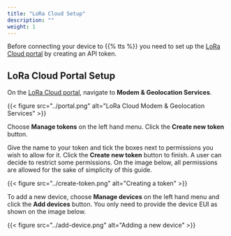 ```yaml
---
title: "LoRa Cloud Setup"
description: ""
weight: 1
---
```


Before connecting your device to {{% tts %}} you need to set up the [LoRa Cloud portal](https://www.loracloud.com/portal) by creating an API token.

<!-- more -->

## LoRa Cloud Portal Setup

On the [LoRa Cloud portal](https://www.loracloud.com/portal), navigate to **Modem & Geolocation Services**.

{{< figure src="../portal.png" alt="LoRa Cloud Modem & Geolocation Services" >}}

Choose **Manage tokens** on the left hand menu. Click the **Create new token** button.

Give the name to your token and tick the boxes next to permissions you wish to allow for it. Click the **Create new token** button to finish. A user can decide to restrict some permissions. On the image below, all permissions are allowed for the sake of simplicity of this guide.

{{< figure src="../create-token.png" alt="Creating a token" >}}

To add a new device, choose **Manage devices** on the left hand menu and click the **Add devices** button. You only need to provide the device EUI as shown on the image below.

{{< figure src="../add-device.png" alt="Adding a new device" >}}
